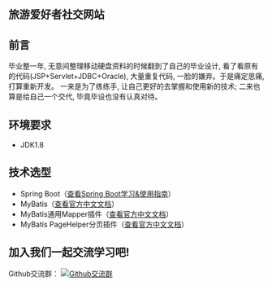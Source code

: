## 旅游爱好者社交网站

## 前言
毕业整一年, 无意间整理移动硬盘资料的时候翻到了自己的毕业设计, 看了看原有的代码(JSP+Servlet+JDBC+Oracle), 大量重复代码, 一脸的嫌弃。于是痛定思痛, 打算重新开发。 一来是为了练练手, 让自己更好的去掌握和使用新的技术; 二来也算是给自己一个交代, 毕竟毕设也没有认真对待。<br />

## 环境要求
- JDK1.8

## 技术选型
- Spring Boot（[查看Spring Boot学习&使用指南](http://www.jianshu.com/p/1a9fd8936bd8)）
- MyBatis（[查看官方中文文档](http://www.mybatis.org/mybatis-3/zh/index.html)）
- MyBatis通用Mapper插件（[查看官方中文文档](https://mapperhelper.github.io/docs/)）
- MyBatis PageHelper分页插件（[查看官方中文文档](https://pagehelper.github.io/)）

## 加入我们一起交流学习吧!
<div class="text-center">
	Github交流群：
	<a target="_blank" href="//shang.qq.com/wpa/qunwpa?idkey=fc6d021a1e1d1155847180863178d3b8111783f33abf6cfda0efe998e209a454"><img border="0" src="https://github.com/zhaohaihao/Java-Design-Patterns/blob/master/group.png" alt="Github交流群" title="Github交流群"></a>
</div>